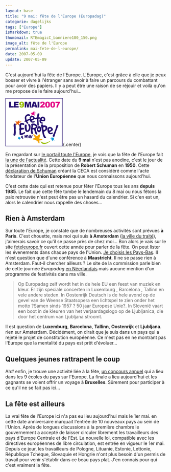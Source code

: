```yaml
---
layout: base
title: "9 mai: fête de l'Europe (Europadag)"
categorie: dagelijks
tags: ["Europe"]
isMarkdown: true
thumbnail: RTEmagicC_banniere180_150.png
image_alt: fête de l'Europe
permalink: mai-fete-de-l-europe/
date: 2007-05-09
update: 2007-05-09
---
```


C'est aujourd'hui la fête de l'Europe. L'Europe, c'est grâce à elle que je peux bosser et vivre à l'étranger sans avoir à faire un parcours du combattant pour avoir des papiers. Il y a peut être une raison de se réjouir et voilà qu'on me propose de le faire aujourd'hui...

![le 9 mai 2007](RTEmagicC_banniere180_150.png){.center}

<!--gif don't animate ![le 9 mai 2007](RTEmagicC_banniere180_150_01.gif) -->
<!-- Gone [![http://www.touteleurope.fr/uploads/RTEmagicC_banniere180_150_01.gif.gif](le 9 mai 2007){.left}](http://www.touteleurope.fr/index.php?id=63&cmd=FICHE&uid=1561&no_cache=1) -->

<!--excerpt-->

En regardant sur [le portail toute l'Europe](http://www.touteleurope.fr/fr/actualite-europeenne.html), je vois que la fête de l'Europe fait [la une de l'actualité](http://www.touteleurope.fr/index.php?&id=63&cmd=FICHE&uid=1561&cHash=d00ff42be5). Cette date du **9 mai** n'est pas anodine, c'est le jour de la présentation de la proposition de **Robert Schuman** en **1950**. Cette [déclaration de Schuman](http://www.diplomatie.gouv.fr/archives/dossiers/schuman/index.html) créant la CECA est considéré comme l'acte fondateur de l'**Union Européenne** que nous connaissons aujourd'hui. 

C'est cette date qui est retenue pour fêter l'Europe tous les ans **depuis 1985**. Le fait que cette fête tombe le lendemain du 8 mai ou nous fêtons la paix retrouvée n'est peut être pas un hasard du calendrier. Si c'en est un, alors le calendrier nous rappelle des choses...

## Rien à Amsterdam

Sur toute l'Europe, je constate que de nombreuses activités sont prévues **à Paris**. C'est chouette, mais moi qui suis **à Amsterdam** ([la ville du traité](/amsterdam-la-ville-du-traite)), j'aimerais savoir ce qu'il se passe près de chez moi... Bon alors je vais sur le site [feteleurope.fr](http://www.feteleurope.fr/) ouvert cette année pour parler de la fête. On peut lister les évenements dans chaque pays de l'Union. [Je choisis les Pays-Bas](http://www.feteleurope.fr/pays_bas.html). Il n'est question que d'une conférence à **Maastricht**. Il ne se passe rien à Amsterdam. Faut-il chercher ailleurs ? Le site de la commission parle bien de cette journée *Europadag* [en Néerlandais](http://europa.eu/50/news/article/070503_nl.htm) mais aucune mention d'un programme de festivités dans ma ville.


> Op Europadag zelf wordt het in de hele EU een feest van muziek en kleur. Er zijn speciale concerten in Luxemburg , Barcelona , Tallinn en vele andere steden. In Oostenrijk Deutsch  is de hele avond op de gevel van de Weense Staatsopera een lichtspel te zien onder het motto ?Samen sinds 1957 ? 50 jaar Europese Unie?. In Slovenië vaart een boot in de kleuren van het verjaardagslogo op de Ljubljanica, die door het centrum van Ljubljana stroomt.

Il est question de **Luxemburg**, **Barcelona**, **Tallinn**, **Oostenrijk** et **Ljubljana**. rien sur Amsterdam. Décidément, on dirait que je suis dans un pays qui a rejeté le projet de constitution européenne. Ce n'est pas en ne montrant pas l'Europe que la mentalité du pays est prêt d'évoluer...

<!-- ![](http://www.ambafrance.nl/IMG/jpg/europe_bandeau.jpg)TODO: Add image alt{.center} -->

## Quelques jeunes rattrapent le coup

Ah# enfin, je trouve une activité liée à la fête, [un concours annuel](http://www.europaeducatief.nl/europadag.html) qui a lieu dans les 9 écoles du pays sur l'Europe. La finale a lieu aujourd'hui et les gagnants se voient offrir un voyage à **Bruxelles**. Sûrement pour participer à ce qu'il ne se fait pas ici...

## La fête est ailleurs

La vrai fête de l'Europe ici n'a pas eu lieu aujourd'hui mais le 1er mai. en cette date anniversaire marquait l'entrée de 10 nouveaux pays au sein de l'Union. Après de longues discussions à la première chambre le gouvernement a accepté de laisser circuler librement les travailleurs des pays d'Europe Centrale et de l'Est. La nouvelle loi, compatible avec les directives européennes de libre circulation, est entrée en vigueur le 1er mai. Depuis ce jour, les travailleurs de Pologne, Lituanie, Estonie, Lettonie, République Tchèque, Slovaquie et Hongrie n'ont plus besoin d'un permis de travail pour venir s'établir dans ce beau pays plat. J'en connais pour qui c'est vraiment la fête.
